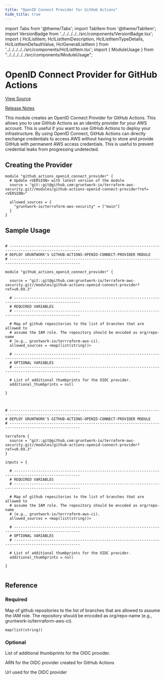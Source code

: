 ```yaml
---
title: "OpenID Connect Provider for GitHub Actions"
hide_title: true
---
```


import Tabs from '@theme/Tabs';
import TabItem from '@theme/TabItem';
import VersionBadge from '../../../../../src/components/VersionBadge.tsx';
import { HclListItem, HclListItemDescription, HclListItemTypeDetails, HclListItemDefaultValue, HclGeneralListItem } from '../../../../../src/components/HclListItem.tsx';
import { ModuleUsage } from "../../../../../src/components/ModuleUsage";

<VersionBadge repoTitle="Security Modules" version="0.69.3" />

# OpenID Connect Provider for GitHub Actions

<a href="https://github.com/gruntwork-io/terraform-aws-security/tree/v0.69.3/modules/github-actions-openid-connect-provider" className="link-button" title="View the source code for this module in GitHub.">View Source</a>

<a href="https://github.com/gruntwork-io/terraform-aws-security/releases?q=github-actions-openid-connect-provider" className="link-button" title="Release notes for only versions which impacted this module.">Release Notes</a>

This module creates an OpenID Connect Provider for GitHub Actions. This allows you to use GitHub Actions as an identity
provider for your AWS account. This is useful if you want to use GitHub Actions to deploy your infrastructure. By
using OpenID Connect, GitHub Actions can directly exchange credentials to access AWS without having to store and provide
GitHub with permanent AWS access credentials. This is useful to prevent credential leaks from progressing undetected.

## Creating the Provider

```hcl
module "github_actions_openid_connect_provider" {
  # Update <VERSION> with latest version of the module
  source = "git::git@github.com:gruntwork-io/terraform-aws-security.git//modules/github-actions-openid-connect-provider?ref=<VERSION>"

  allowed_sources = {
    "gruntwork-io/terraform-aws-security" = ["main"]
  }
}
```

## Sample Usage

<Tabs>
<TabItem value="terraform" label="Terraform" default>

```hcl title="main.tf"

# ------------------------------------------------------------------------------------------------------
# DEPLOY GRUNTWORK'S GITHUB-ACTIONS-OPENID-CONNECT-PROVIDER MODULE
# ------------------------------------------------------------------------------------------------------

module "github_actions_openid_connect_provider" {

  source = "git::git@github.com:gruntwork-io/terraform-aws-security.git//modules/github-actions-openid-connect-provider?ref=v0.69.3"

  # ----------------------------------------------------------------------------------------------------
  # REQUIRED VARIABLES
  # ----------------------------------------------------------------------------------------------------

  # Map of github repositories to the list of branches that are allowed to
  # assume the IAM role. The repository should be encoded as org/repo-name
  # (e.g., gruntwork-io/terrraform-aws-ci).
  allowed_sources = <map(list(string))>

  # ----------------------------------------------------------------------------------------------------
  # OPTIONAL VARIABLES
  # ----------------------------------------------------------------------------------------------------

  # List of additional thumbprints for the OIDC provider.
  additional_thumbprints = null

}


```

</TabItem>
<TabItem value="terragrunt" label="Terragrunt" default>

```hcl title="terragrunt.hcl"

# ------------------------------------------------------------------------------------------------------
# DEPLOY GRUNTWORK'S GITHUB-ACTIONS-OPENID-CONNECT-PROVIDER MODULE
# ------------------------------------------------------------------------------------------------------

terraform {
  source = "git::git@github.com:gruntwork-io/terraform-aws-security.git//modules/github-actions-openid-connect-provider?ref=v0.69.3"
}

inputs = {

  # ----------------------------------------------------------------------------------------------------
  # REQUIRED VARIABLES
  # ----------------------------------------------------------------------------------------------------

  # Map of github repositories to the list of branches that are allowed to
  # assume the IAM role. The repository should be encoded as org/repo-name
  # (e.g., gruntwork-io/terrraform-aws-ci).
  allowed_sources = <map(list(string))>

  # ----------------------------------------------------------------------------------------------------
  # OPTIONAL VARIABLES
  # ----------------------------------------------------------------------------------------------------

  # List of additional thumbprints for the OIDC provider.
  additional_thumbprints = null

}


```

</TabItem>
</Tabs>




## Reference

<Tabs>
<TabItem value="inputs" label="Inputs" default>

### Required

<HclListItem name="allowed_sources" requirement="required" type="map(list(…))">
<HclListItemDescription>

Map of github repositories to the list of branches that are allowed to assume the IAM role. The repository should be encoded as org/repo-name (e.g., gruntwork-io/terrraform-aws-ci).

</HclListItemDescription>
<HclListItemTypeDetails>

```hcl
map(list(string))
```

</HclListItemTypeDetails>
</HclListItem>

### Optional

<HclListItem name="additional_thumbprints" requirement="optional" type="list(string)">
<HclListItemDescription>

List of additional thumbprints for the OIDC provider.

</HclListItemDescription>
<HclListItemDefaultValue defaultValue="null"/>
</HclListItem>

</TabItem>
<TabItem value="outputs" label="Outputs">

<HclListItem name="provider_arn">
<HclListItemDescription>

ARN for the OIDC provider created for GitHub Actions

</HclListItemDescription>
</HclListItem>

<HclListItem name="provider_url">
<HclListItemDescription>

Url used for the OIDC provider

</HclListItemDescription>
</HclListItem>

</TabItem>
</Tabs>


<!-- ##DOCS-SOURCER-START
{
  "originalSources": [
    "https://github.com/gruntwork-io/terraform-aws-security/tree/v0.69.3/modules/github-actions-openid-connect-provider/readme.md",
    "https://github.com/gruntwork-io/terraform-aws-security/tree/v0.69.3/modules/github-actions-openid-connect-provider/variables.tf",
    "https://github.com/gruntwork-io/terraform-aws-security/tree/v0.69.3/modules/github-actions-openid-connect-provider/outputs.tf"
  ],
  "sourcePlugin": "module-catalog-api",
  "hash": "ab950621a9ec6e6148845fbe9dbb8e7b"
}
##DOCS-SOURCER-END -->

